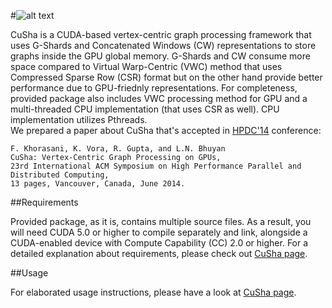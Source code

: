 #![alt text](http://farkhor.github.io/CuSha/images/CuSha-logo.png "CuSha")

CuSha is a CUDA-based vertex-centric graph processing framework that uses G-Shards and Concatenated Windows (CW) representations to store graphs inside the GPU global memory. G-Shards and CW consume more space compared to Virtual Warp-Centric (VWC) method that uses Compressed Sparse Row (CSR) format but on the other hand provide better performance due to GPU-friednly representations. For completeness, provided package also includes VWC processing method for GPU and a multi-threaded CPU implementation (that uses CSR as well). CPU implementation utilizes Pthreads.    
We prepared a paper about CuSha that's accepted in [HPDC'14](http://www.hpdc.org/2014/) conference:    

    F. Khorasani, K. Vora, R. Gupta, and L.N. Bhuyan    
    CuSha: Vertex-Centric Graph Processing on GPUs,    
    23rd International ACM Symposium on High Performance Parallel and Distributed Computing,    
    13 pages, Vancouver, Canada, June 2014.


##Requirements

Provided package, as it is, contains multiple source files. As a result, you will need CUDA 5.0 or higher to compile separately and link, alongside a CUDA-enabled device with Compute Capability (CC) 2.0 or higher. For a detailed explanation about requirements, please check out [CuSha page](http://farkhor.github.io/CuSha/).

 
##Usage

For elaborated usage instructions, please have a look at  [CuSha page](http://farkhor.github.io/CuSha/).

